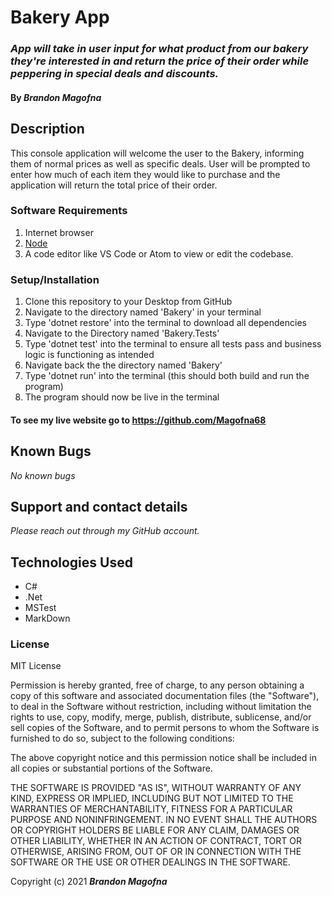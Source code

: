 # Bakery App

### _App will take in user input for what product from our bakery they're interested in and return the price of their order while peppering in special deals and discounts._


#### By _**Brandon Magofna**_

## Description

This console application will welcome the user to the Bakery, informing them of normal prices as well as specific deals. User will be prompted to enter how much of each item they would like to purchase and the application will return the total price of their order.
### Software Requirements

1. Internet browser
2. [Node](https://nodejs.org/en/)
3. A code editor like VS Code or Atom to view or edit the codebase.

### Setup/Installation

1. Clone this repository to your Desktop from GitHub
2. Navigate to the directory named 'Bakery' in your terminal
3. Type 'dotnet restore' into the terminal to download all dependencies
4. Navigate to the Directory named 'Bakery.Tests'
5. Type 'dotnet test' into the terminal to ensure all tests pass and business logic is functioning as intended
6. Navigate back the the directory named 'Bakery'
7. Type 'dotnet run' into the terminal (this should both build and run the program)
8. The program should now be live in the terminal

#### To see my live website go to https://github.com/Magofna68

## Known Bugs

_No known bugs_

## Support and contact details

_Please reach out through my GitHub account._

## Technologies Used

- C#
- .Net
- MSTest
- MarkDown


### License

MIT License

Permission is hereby granted, free of charge, to any person obtaining a copy of this software and associated documentation files (the "Software"), to deal in the Software without restriction, including without limitation the rights to use, copy, modify, merge, publish, distribute, sublicense, and/or sell copies of the Software, and to permit persons to whom the Software is furnished to do so, subject to the following conditions:

The above copyright notice and this permission notice shall be included in all copies or substantial portions of the Software.

THE SOFTWARE IS PROVIDED "AS IS", WITHOUT WARRANTY OF ANY KIND, EXPRESS OR IMPLIED, INCLUDING BUT NOT LIMITED TO THE WARRANTIES OF MERCHANTABILITY, FITNESS FOR A PARTICULAR PURPOSE AND NONINFRINGEMENT. IN NO EVENT SHALL THE AUTHORS OR COPYRIGHT HOLDERS BE LIABLE FOR ANY CLAIM, DAMAGES OR OTHER LIABILITY, WHETHER IN AN ACTION OF CONTRACT, TORT OR OTHERWISE, ARISING FROM, OUT OF OR IN CONNECTION WITH THE SOFTWARE OR THE USE OR OTHER DEALINGS IN THE SOFTWARE.

Copyright (c) 2021 **_Brandon Magofna_**